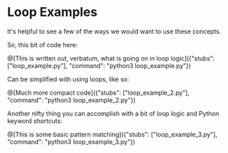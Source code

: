 # Loop Examples

It's helpful to see a few of the ways we would want to use these concepts. 

So, this bit of code here:

@[This is written out, verbatum, what is going on in loop logic]({"stubs": ["loop_example.py"], "command": "python3 loop_example.py"})


Can be simplified with using loops, like so:

@[Much more compact code]({"stubs": ["loop_example_2.py"], "command": "python3 loop_example_2.py"})

Another nifty thing you can accomplish with a bit of loop logic and Python keyword shortcuts:

@[This is some basic pattern matching]({"stubs": ["loop_example_3.py"], "command": "python3 loop_example_3.py"})

